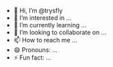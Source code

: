 - 👋 Hi, I’m @trysfly
- 👀 I’m interested in ...
- 🌱 I’m currently learning ...
- 💞️ I’m looking to collaborate on ...
- 📫 How to reach me ...
- 😄 Pronouns: ...
- ⚡ Fun fact: ...

<!---
trysfly/trysfly is a ✨ special ✨ repository because its `README.md` (this file) appears on your GitHub profile.
You can click the Preview link to take a look at your changes.
--->
